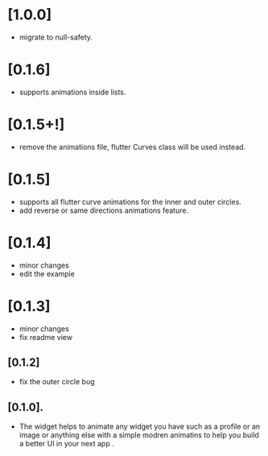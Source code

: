 
# [1.0.0]

* migrate to null-safety.

# [0.1.6]

* supports animations inside lists.

# [0.1.5+!]

* remove the animations file, flutter Curves class will be used instead.


# [0.1.5]

* supports all flutter curve animations for the inner and outer circles.
* add reverse or same directions animations feature.

# [0.1.4]

* minor changes
* edit the example

# [0.1.3]

* minor changes
* fix readme view

## [0.1.2]

* fix the outer circle bug


## [0.1.0].

* The widget helps to animate any widget you have such as a profile or an image or anything else with a simple modren animatins to help you build a better UI in your next app .






